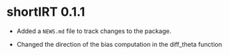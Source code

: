 # shortIRT 0.1.1

* Added a `NEWS.md` file to track changes to the package.

* Changed the direction of the bias computation in the diff_theta function
